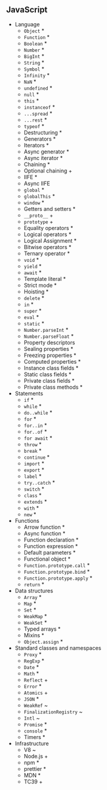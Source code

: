 ## JavaScript

- Language
  - `Object` *
  - `Function` *
  - `Boolean` *
  - `Number` *
  - `BigInt` *
  - `String` *
  - `Symbol` *
  - `Infinity` *
  - `NaN` *
  - `undefined` *
  - `null` *
  - `this` *
  - `instanceof` *
  - `...spread` *
  - `...rest` *
  - `typeof` *
  - Destructuring *
  - Generators *
  - Iterators *
  - Async generator *
  - Async iterator *
  - Chaining *
  - Optional chaining + 
  - IIFE *
  - Async IIFE
  - `global` *
  - `globalThis` *
  - `window` *
  - Getters and setters *
  - `__proto__` +
  - `prototype` +
  - Equality operators *
  - Logical operators *
  - Logical Assignment *
  - Bitwise operators *
  - Ternary operator *
  - `void` *
  - `yield` *
  - `await` *
  - Template literal *
  - Strict mode *
  - Hoisting *
  - `delete` *
  - `in` *
  - `super` *
  - `eval` *
  - `static` *
  - `Number.parseInt` *
  - `Number.parseFloat` *
  - Property descriptors
  - Sealing properties *
  - Freezing properties *
  - Computed properties *
  - Instance class fields *
  - Static class fields *
  - Private class fields *
  - Private class methods *
- Statements
  - `if` *
  - `while` *
  - `do..while` *
  - `for` *
  - `for..in` *
  - `for..of` *
  - `for await` *
  - `throw` *
  - `break` *
  - `continue` *
  - `import` *
  - `export` *
  - `label` *
  - `try..catch` *
  - `switch` *
  - `class` *
  - `extends` *
  - `with` *
  - `new` *
- Functions
  - Arrow function *
  - Async function *
  - Function declaration *
  - Function expression *
  - Default parameters *
  - Functional object *
  - `Function.prototype.call` *
  - `Function.prototype.bind` *
  - `Function.prototype.apply` *
  - `return` *
- Data structures
  - `Array` *
  - `Map` *
  - `Set` *
  - `WeakMap` *
  - `WeakSet` *
  - Typed arrays *
  - Mixins *
  - `Object.assign` *
- Standard classes and namespaces
  - `Proxy` *
  - `RegExp` *
  - `Date` *
  - `Math` *
  - `Reflect` +
  - `Error` *
  - `Atomics` +
  - `JSON` *
  - `WeakRef` ~
  - `FinalizationRegistry` ~
  - `Intl` ~
  - `Promise` *
  - `console` *
  - Timers *
- Infrastructure
  - V8 ~
  - Node.js +
  - npm *
  - prettier *
  - MDN *
  - TC39 +
